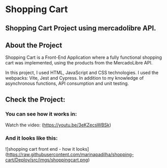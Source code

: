 # Shopping Cart
## Shopping Cart Project using mercadolibre API.

## About the Project

Shopping Cart is a Front-End Application where a fully functional shopping cart was implemented, using the products from the MercadoLibre API.

In this project, I used HTML, JavaScript and CSS technologies.
I used the webpacks: Vite, Jest and Cypress.
In addition to my knowledge of asynchronous functions, API consumption and unit testing.

## Check the Project:

### You can see how it works in:

Watch the video: (https://youtu.be/3eKZecsWBSk)

### And it looks like this:

![shopping cart front end - how it looks] (https://raw.githubusercontent.com/marinapadilha/shopping-cart/Deploy/src/imgs/shoppingcart.png)